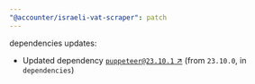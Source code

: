 ```yaml
---
"@accounter/israeli-vat-scraper": patch
---
```

dependencies updates:
  - Updated dependency [`puppeteer@23.10.1` ↗︎](https://www.npmjs.com/package/puppeteer/v/23.10.1) (from `23.10.0`, in `dependencies`)
